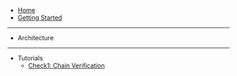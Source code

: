 - [Home](https://github.com/th2-net/th2-documentation/wiki)
- [Getting Started](https://github.com/th2-net/th2-documentation/wiki/Demo-Script-for-th2-introduction)
---
- Architecture
---
- Tutorials
  - [Check1: Chain Verification](https://github.com/th2-net/th2-documentation/wiki/Check-and-Chain-Verification)
  